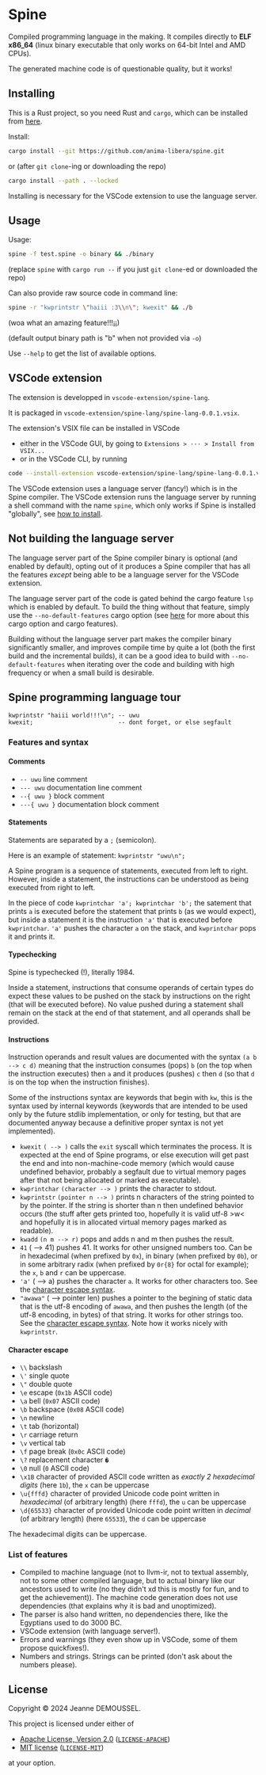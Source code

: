 # Spine

Compiled programming language in the making.
It compiles directly to **ELF x86_64**
(linux binary executable that only works on 64-bit Intel and AMD CPUs).

The generated machine code is of questionable quality, but it works!

## Installing

This is a Rust project, so you need Rust and `cargo`, which can be installed from [here](https://www.rust-lang.org/tools/install).

Install:
```sh
cargo install --git https://github.com/anima-libera/spine.git
```

or (after `git clone`-ing or downloading the repo)
```sh
cargo install --path . --locked
```

Installing is necessary for the VSCode extension to use the language server.

## Usage

Usage:
```sh
spine -f test.spine -o binary && ./binary
```
(replace `spine` with `cargo run --` if you just `git clone`-ed or downloaded the repo)

Can also provide raw source code in command line:
```sh
spine -r "kwprintstr \"haiii :3\\n\"; kwexit" && ./b
```
(woa what an amazing feature!!!¡¡)

(default output binary path is "b" when not provided via `-o`)

Use `--help` to get the list of available options.

## VSCode extension

The extension is developped in `vscode-extension/spine-lang`.

It is packaged in `vscode-extension/spine-lang/spine-lang-0.0.1.vsix`.

The extension's VSIX file can be installed in VSCode
- either in the VSCode GUI, by going to `Extensions > ··· > Install from VSIX...`
- or in the VSCode CLI, by running
```sh
code --install-extension vscode-extension/spine-lang/spine-lang-0.0.1.vsix
```

The VSCode extension uses a language server (fancy!) which is in the Spine compiler. The VSCode extension runs the language server by running a shell command with the name `spine`, which only works if Spine is installed "globally", see [how to install](#installing).

## Not building the language server

The language server part of the Spine compiler binary is optional (and enabled by default), opting out of it produces a Spine compiler that has all the features *except* being able to be a language server for the VSCode extension.

The language server part of the code is gated behind the cargo feature `lsp` which is enabled by default. To build the thing without that feature, simply use the `--no-default-features` cargo option (see [here](https://doc.rust-lang.org/cargo/reference/features.html#the-default-feature) for more about this cargo option and cargo features).

Building without the language server part makes the compiler binary significantly smaller, and improves compile time by quite a lot (both the first build and the incremental builds), it can be a good idea to build with `--no-default-features` when iterating over the code and building with high frequency or when a small build is desirable.

## Spine programming language tour

```
kwprintstr "haiii world!!!\n"; -- uwu
kwexit;                        -- dont forget, or else segfault
```

### Features and syntax

#### Comments

- `-- uwu` line comment
- `--- uwu` documentation line comment
- `--{ uwu }` block comment
- `---{ uwu }` documentation block comment

#### Statements

Statements are separated by a `;` (semicolon).

Here is an example of statement: `kwprintstr "uwu\n";`

A Spine program is a sequence of statements, executed from left to right.
However, inside a statement, the instructions can be understood as being executed from right to left.

In the piece of code `kwprintchar 'a'; kwprintchar 'b';` the satement that prints `a` is executed before the statement that prints `b` (as we would expect), but inside a statement it is the instruction `'a'` that is executed before `kwprintchar`.
`'a'` pushes the character `a` on the stack, and `kwprintchar` pops it and prints it.

#### Typechecking

Spine is typechecked (!), literally 1984.

Inside a statement, instructions that consume operands of certain types do expect these values to be pushed on the stack by instructions on the right (that will be executed before). No value pushed during a statement shall remain on the stack at the end of that statement, and all operands shall be provided.

#### Instructions

Instruction operands and result values are documented with the syntax `(a b --> c d)` meaning that the instruction consumes (pops) `b` (on the top when the instruction executes) then `a` and it produces (pushes) `c` then `d` (so that `d` is on the top when the instruction finishes).

Some of the instructions syntax are keywords that begin with `kw`, this is the syntax used by internal keywords (keywords that are intended to be used only by the future stdlib implementation, or only for testing, but that are documented anyway because a definitive proper syntax is not yet implemented).

- `kwexit` `( --> )` calls the `exit` syscall which terminates the process. It is expected at the end of Spine programs, or else execution will get past the end and into non-machine-code memory (which would cause undefined behavior, probably a segfault due to virtual memory pages after that not being allocated or marked as executable).
- `kwprintchar` `(character --> )` prints the character to stdout.
- `kwprintstr` `(pointer n --> )` prints n characters of the string pointed to by the pointer. If the string is shorter than n then undefined behavior occurs (the stuff after gets printed too, hopefully it is valid utf-8 >w< and hopefully it is in allocated virtual memory pages marked as readable).
- `kwadd` `(n m --> r)` pops and adds n and m then pushes the result.
- `41` ( --> 41) pushes 41. It works for other unsigned numbers too. Can be in hexadecimal (when prefixed by `0x`), in binary (when prefixed by `0b`), or in some arbitrary radix (when prefixed by `0r{8}` for octal for example); the `x`, `b` and `r` can be uppercase.
- `'a'` ( --> a) pushes the character `a`. It works for other characters too. See the [character escape syntax](#character-escape).
- `"awawa"` ( --> pointer len) pushes a pointer to the begining of static data that is the utf-8 encoding of `awawa`, and then pushes the length (of the utf-8 encoding, in bytes) of that string. It works for other strings too. See the [character escape syntax](#character-escape). Note how it works nicely with `kwprintstr`.

#### Character escape

- `\\` backslash
- `\'` single quote
- `\"` double quote
- `\e` escape (`0x1b` ASCII code)
- `\a` bell (`0x07` ASCII code)
- `\b` backspace (`0x08` ASCII code)
- `\n` newline
- `\t` tab (horizontal)
- `\r` carriage return
- `\v` vertical tab
- `\f` page break (`0x0c` ASCII code)
- `\?` replacement character `�`
- `\0` null (`0` ASCII code)
- `\x1B` character of provided ASCII code written as *exactly 2 hexadecimal digits* (here `1b`), the `x` can be uppercase
- `\u{fffd}` character of provided Unicode code point written in *hexadecimal* (of arbitrary length) (here `fffd`), the `u` can be uppercase
- `\d{65533}` character of provided Unicode code point written in *decimal* (of arbitrary length) (here `65533`), the `d` can be uppercase

The hexadecimal digits can be uppercase.

### List of features

- Compiled to machine language (not to llvm-ir, not to textual assembly, not to some other compiled language, but to actual binary like our ancestors used to write (no they didn't xd this is mostly for fun, and to get the achievement)). The machine code generation does not use dependencies (that explains why it is bad and unoptimized).
- The parser is also hand written, no dependencies there, like the Egyptians used to do 3000 BC.
- VSCode extension (with language server!).
- Errors and warnings (they even show up in VSCode, some of them propose quickfixes!).
- Numbers and strings. Strings can be printed (don't ask about the numbers please).

## License

Copyright © 2024 Jeanne DEMOUSSEL.

This project is licensed under either of

- [Apache License, Version 2.0](https://www.apache.org/licenses/LICENSE-2.0) ([`LICENSE-APACHE`](LICENSE-APACHE))
- [MIT license](https://opensource.org/licenses/MIT) ([`LICENSE-MIT`](LICENSE-MIT))

at your option.
